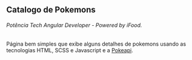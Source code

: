 ## Catalogo de Pokemons
###### Potência Tech Angular Developer - Powered by iFood.

Página bem simples que exibe alguns detalhes de pokemons usando as tecnologias HTML, SCSS e Javascript e a [Pokeapi](https://pokeapi.co/).